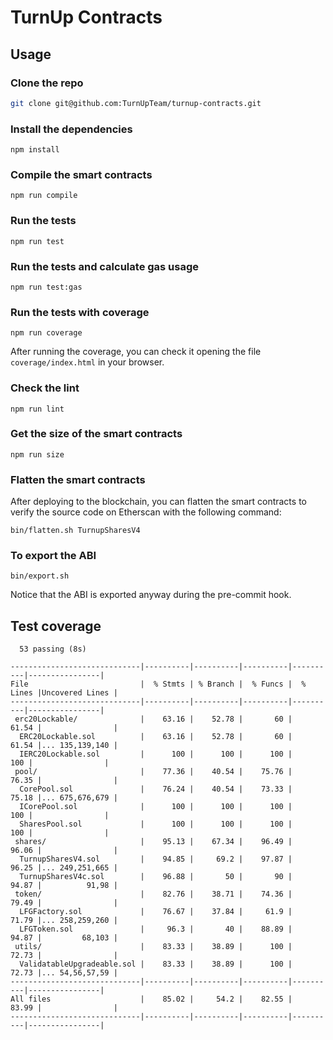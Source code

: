# TurnUp Contracts

## Usage

### Clone the repo

```bash
git clone git@github.com:TurnUpTeam/turnup-contracts.git
```

### Install the dependencies

```
npm install
```

### Compile the smart contracts

```
npm run compile
```

### Run the tests

```
npm run test
```

### Run the tests and calculate gas usage

```
npm run test:gas
```

### Run the tests with coverage

```
npm run coverage
```

After running the coverage, you can check it opening the file `coverage/index.html` in your browser.

### Check the lint

```
npm run lint
```

### Get the size of the smart contracts

```
npm run size
```

### Flatten the smart contracts

After deploying to the blockchain, you can flatten the smart contracts to verify the source code on Etherscan with the following command:

```
bin/flatten.sh TurnupSharesV4
```

### To export the ABI

```
bin/export.sh
```

Notice that the ABI is exported anyway during the pre-commit hook.

## Test coverage

```
  53 passing (8s)

-----------------------------|----------|----------|----------|----------|----------------|
File                         |  % Stmts | % Branch |  % Funcs |  % Lines |Uncovered Lines |
-----------------------------|----------|----------|----------|----------|----------------|
 erc20Lockable/              |    63.16 |    52.78 |       60 |    61.54 |                |
  ERC20Lockable.sol          |    63.16 |    52.78 |       60 |    61.54 |... 135,139,140 |
  IERC20Lockable.sol         |      100 |      100 |      100 |      100 |                |
 pool/                       |    77.36 |    40.54 |    75.76 |    76.35 |                |
  CorePool.sol               |    76.24 |    40.54 |    73.33 |    75.18 |... 675,676,679 |
  ICorePool.sol              |      100 |      100 |      100 |      100 |                |
  SharesPool.sol             |      100 |      100 |      100 |      100 |                |
 shares/                     |    95.13 |    67.34 |    96.49 |    96.06 |                |
  TurnupSharesV4.sol         |    94.85 |     69.2 |    97.87 |    96.25 |... 249,251,665 |
  TurnupSharesV4c.sol        |    96.88 |       50 |       90 |    94.87 |          91,98 |
 token/                      |    82.76 |    38.71 |    74.36 |    79.49 |                |
  LFGFactory.sol             |    76.67 |    37.84 |     61.9 |    71.79 |... 258,259,260 |
  LFGToken.sol               |     96.3 |       40 |    88.89 |    94.87 |         68,103 |
 utils/                      |    83.33 |    38.89 |      100 |    72.73 |                |
  ValidatableUpgradeable.sol |    83.33 |    38.89 |      100 |    72.73 |... 54,56,57,59 |
-----------------------------|----------|----------|----------|----------|----------------|
All files                    |    85.02 |     54.2 |    82.55 |    83.99 |                |
-----------------------------|----------|----------|----------|----------|----------------|
```
